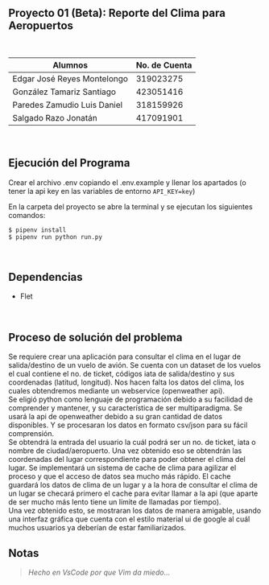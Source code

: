 ## Proyecto 01 (Beta): Reporte del Clima para Aeropuertos

<br>

| Alumnos                     | No. de Cuenta |
| --------------------------- | ------------- |
| Edgar José Reyes Montelongo | 319023275     |  
| González Tamariz Santiago   | 423051416     |
| Paredes Zamudio Luis Daniel | 318159926     |
| Salgado Razo Jonatán        | 417091901     |

<br>

## Ejecución del Programa

Crear el archivo .env copiando el .env.example y llenar los apartados
(o tener la api key en las variables de entorno `API_KEY=key`)

En la carpeta del proyecto se abre la terminal y se ejecutan los siguientes comandos:

```
$ pipenv install
$ pipenv run python run.py
```


<br>

## Dependencias

- Flet

<br>

## Proceso de solución del problema

Se requiere crear una aplicación para consultar el clima en el lugar de salida/destino de un vuelo de avión.
Se cuenta con un dataset de los vuelos el cual contiene el no. de ticket, códigos iata de salida/destino y sus
coordenadas (latitud, longitud).
Nos hacen falta los datos del clima, los cuales obtendremos mediante un webservice (openweather api).
<br>
Se eligió python como lenguaje de programación debido a su facilidad de comprender y mantener, y su característica de ser
multiparadigma.
Se usará la api de openweather debido a su gran cantidad de datos disponibles. Y se procesaran los datos
en formato csv/json para su fácil comprensión.
<br>
Se obtendrá la entrada del usuario la cuál podrá ser un no. de ticket, iata o nombre de ciudad/aeropuerto.
Una vez obtenido eso se obtendrán las coordenadas del lugar correspondiente para poder obtener el clima
del lugar.
Se implementará un sistema de cache de clima para agilizar el proceso y que el acceso de datos sea mucho
más rápido. El cache guardará los datos de clima de un lugar y a la hora de consultar el clima de un
lugar se checará primero el cache para evitar llamar a la api (que aparte de ser mucho más lento tiene un
límite de llamadas por tiempo).
<br>
Una vez obtenido esto, se mostraran los datos de manera amigable, usando una interfaz gráfica
que cuenta con el estilo material ui de google al cuál muchos usuarios ya deberían de estar
familiarizados.

## Notas

<!-- flet pack search_window.py --name WeatherReporter --icon Assets/images/plane.png -->
<!-- search_window es temporalmente el main.py -->

> _Hecho en VsCode por que Vim da miedo..._
